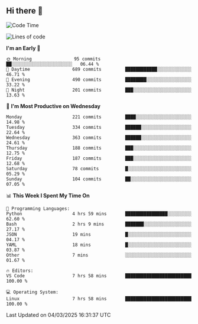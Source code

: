 ## Hi there 👋

<!--
**Wangmerlyn/Wangmerlyn** is a ✨ _special_ ✨ repository because its `README.md` (this file) appears on your GitHub profile.

Here are some ideas to get you started:

- 🔭 I’m currently working on ...
- 🌱 I’m currently learning ...
- 👯 I’m looking to collaborate on ...
- 🤔 I’m looking for help with ...
- 💬 Ask me about ...
- 📫 How to reach me: ...
- 😄 Pronouns: ...
- ⚡ Fun fact: ...
-->
<!--START_SECTION:waka-->
![Code Time](http://img.shields.io/badge/Code%20Time-78%20hrs%2034%20mins-blue)

![Lines of code](https://img.shields.io/badge/From%20Hello%20World%20I%27ve%20Written-8.6%20million%20lines%20of%20code-blue)

**I'm an Early 🐤** 

```text
🌞 Morning                95 commits          ██░░░░░░░░░░░░░░░░░░░░░░░   06.44 % 
🌆 Daytime                689 commits         ████████████░░░░░░░░░░░░░   46.71 % 
🌃 Evening                490 commits         ████████░░░░░░░░░░░░░░░░░   33.22 % 
🌙 Night                  201 commits         ███░░░░░░░░░░░░░░░░░░░░░░   13.63 % 
```
📅 **I'm Most Productive on Wednesday** 

```text
Monday                   221 commits         ████░░░░░░░░░░░░░░░░░░░░░   14.98 % 
Tuesday                  334 commits         ██████░░░░░░░░░░░░░░░░░░░   22.64 % 
Wednesday                363 commits         ██████░░░░░░░░░░░░░░░░░░░   24.61 % 
Thursday                 188 commits         ███░░░░░░░░░░░░░░░░░░░░░░   12.75 % 
Friday                   187 commits         ███░░░░░░░░░░░░░░░░░░░░░░   12.68 % 
Saturday                 78 commits          █░░░░░░░░░░░░░░░░░░░░░░░░   05.29 % 
Sunday                   104 commits         ██░░░░░░░░░░░░░░░░░░░░░░░   07.05 % 
```


📊 **This Week I Spent My Time On** 

```text
💬 Programming Languages: 
Python                   4 hrs 59 mins       ████████████████░░░░░░░░░   62.60 % 
Bash                     2 hrs 9 mins        ███████░░░░░░░░░░░░░░░░░░   27.17 % 
JSON                     19 mins             █░░░░░░░░░░░░░░░░░░░░░░░░   04.17 % 
YAML                     18 mins             █░░░░░░░░░░░░░░░░░░░░░░░░   03.87 % 
Other                    7 mins              ░░░░░░░░░░░░░░░░░░░░░░░░░   01.67 % 

🔥 Editors: 
VS Code                  7 hrs 58 mins       █████████████████████████   100.00 % 

💻 Operating System: 
Linux                    7 hrs 58 mins       █████████████████████████   100.00 % 
```


 Last Updated on 04/03/2025 16:31:37 UTC
<!--END_SECTION:waka-->
